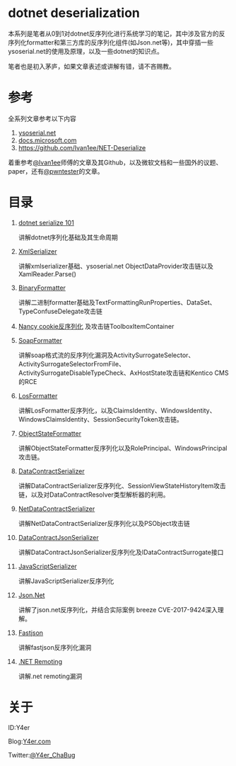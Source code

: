 # dotnet deserialization

本系列是笔者从0到1对dotnet反序列化进行系统学习的笔记，其中涉及官方的反序列化formatter和第三方库的反序列化组件(如Json.net等)，其中穿插一些ysoserial.net的使用及原理，以及一些dotnet的知识点。

笔者也是初入茅庐，如果文章表述或讲解有错，请不吝赐教。

# 参考

全系列文章参考以下内容

1. [ysoserial.net](https://github.com/pwntester/ysoserial.net)
2. [docs.microsoft.com](https://docs.microsoft.com/zh-cn/dotnet/standard/serialization/)
3. https://github.com/Ivan1ee/NET-Deserialize

着重参考[@Ivan1ee](https://github.com/Ivan1ee)师傅的文章及其Github，以及微软文档和一些国外的议题、paper，还有[@pwntester](https://github.com/pwntester)的文章。

# 目录

1. [dotnet serialize 101](./dotnet-serialize-101.md)

   讲解dotnet序列化基础及其生命周期

2. [XmlSerializer](./XmlSerializer.md)

   讲解xmlserializer基础、ysoserial.net ObjectDataProvider攻击链以及XamlReader.Parse()

3. [BinaryFormatter](./BinaryFormatter.md)

   讲解二进制formatter基础及TextFormattingRunProperties、DataSet、TypeConfuseDelegate攻击链
   
4. [Nancy cookie反序列化](./Nancy.md) 及攻击链ToolboxItemContainer

5. [SoapFormatter](./SoapFormatter.md)

   讲解soap格式流的反序列化漏洞及ActivitySurrogateSelector、ActivitySurrogateSelectorFromFile、ActivitySurrogateDisableTypeCheck、AxHostState攻击链和Kentico CMS的RCE

6. [LosFormatter](./LosFormatter.md)

   讲解LosFormatter反序列化，以及ClaimsIdentity、WindowsIdentity、WindowsClaimsIdentity、SessionSecurityToken攻击链。

7. [ObjectStateFormatter](./ObjectStateFormatter.md)

   讲解ObjectStateFormatter反序列化以及RolePrincipal、WindowsPrincipal攻击链。

8. [DataContractSerializer](./DataContractSerializer.md)

   讲解DataContractSerializer反序列化、SessionViewStateHistoryItem攻击链，以及对DataContractResolver类型解析器的利用。

9. [NetDataContractSerializer](./NetDataContractSerializer.md)

   讲解NetDataContractSerializer反序列化以及PSObject攻击链

10. [DataContractJsonSerializer](./DataContractJsonSerializer.md)

    讲解DataContractJsonSerializer反序列化及IDataContractSurrogate接口

11. [JavaScriptSerializer](./JavaScriptSerializer.md)

    讲解JavaScriptSerializer反序列化

12. [Json.Net](./Json.Net.md)

    讲解了json.net反序列化，并结合实际案例 breeze CVE-2017-9424深入理解。

13. [Fastjson](./Fastjson.md)

    讲解fastjson反序列化漏洞

14. [.NET Remoting](./.NET%20Remoting.md)

    讲解.net remoting漏洞



# 关于

ID:Y4er

Blog:[Y4er.com](http://Y4er.com)

Twitter:[@Y4er_ChaBug](https://twitter.com/Y4er_ChaBug)
